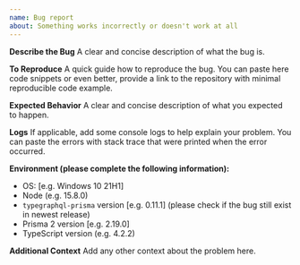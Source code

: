 ```yaml
---
name: Bug report
about: Something works incorrectly or doesn't work at all
---
```


**Describe the Bug**
A clear and concise description of what the bug is.

**To Reproduce**
A quick guide how to reproduce the bug.
You can paste here code snippets or even better, provide a link to the repository with minimal reproducible code example.

**Expected Behavior**
A clear and concise description of what you expected to happen.

**Logs**
If applicable, add some console logs to help explain your problem.
You can paste the errors with stack trace that were printed when the error occurred.

**Environment (please complete the following information):**

- OS: [e.g. Windows 10 21H1]
- Node (e.g. 15.8.0)
- `typegraphql-prisma` version [e.g. 0.11.1] (please check if the bug still exist in newest release)
- Prisma 2 version [e.g. 2.19.0]
- TypeScript version (e.g. 4.2.2)

**Additional Context**
Add any other context about the problem here.
